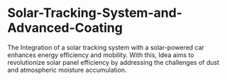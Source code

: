# Solar-Tracking-System-and-Advanced-Coating
The Integration of a solar tracking system with a solar-powered car enhances energy efficiency and mobility. With this, Idea aims to revolutionize solar panel efficiency by addressing the challenges of dust and atmospheric moisture accumulation.  
